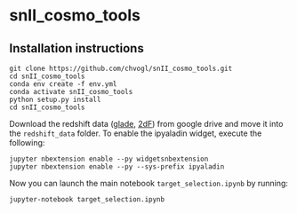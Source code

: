 # snII_cosmo_tools

## Installation instructions
```
git clone https://github.com/chvogl/snII_cosmo_tools.git
cd snII_cosmo_tools
conda env create -f env.yml
conda activate snII_cosmo_tools
python setup.py install
cd snII_cosmo_tools
```
Download the redshift data ([glade](https://drive.google.com/file/d/1pMsBluOxjmcv9FVdKGG1shpPMxtieX9-/view?usp=sharing), [2dF](https://drive.google.com/file/d/1YtgEEe9rA0IVe1woP3dhr9hH0MU3YxWr/view?usp=sharing)) from google drive and move it into the `redshift_data` folder.
To enable the ipyaladin widget, execute the following:
```
jupyter nbextension enable --py widgetsnbextension
jupyter nbextension enable --py --sys-prefix ipyaladin
```
Now you can launch the main notebook `target_selection.ipynb` by running:
```
jupyter-notebook target_selection.ipynb
```
